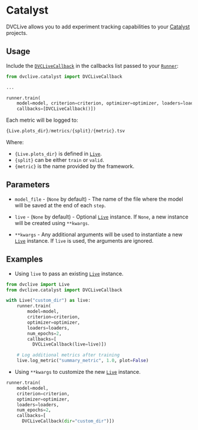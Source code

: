 # Catalyst

DVCLive allows you to add experiment tracking capabilities to your
[Catalyst](https://catalyst-team.com/) projects.

## Usage

Include the
[`DVCLiveCallback`](https://github.com/iterative/dvclive/blob/main/src/dvclive/catalyst.py)
in the callbacks list passed to your
[`Runner`](https://catalyst-team.github.io/catalyst/core/runner.html):

```python
from dvclive.catalyst import DVCLiveCallback

...

runner.train(
    model=model, criterion=criterion, optimizer=optimizer, loaders=loaders,
    callbacks=[DVCLiveCallback()])
```

Each metric will be logged to:

```py
{Live.plots_dir}/metrics/{split}/{metric}.tsv
```

Where:

- `{Live.plots_dir}` is defined in [`Live`].
- `{split}` can be either `train` or `valid`.
- `{metric}` is the name provided by the framework.

## Parameters

- `model_file` - (`None` by default) - The name of the file where the model will
  be saved at the end of each `step`.

- `live` - (`None` by default) - Optional [`Live`] instance. If `None`, a new
  instance will be created using `**kwargs`.

- `**kwargs` - Any additional arguments will be used to instantiate a new
  [`Live`] instance. If `live` is used, the arguments are ignored.

## Examples

- Using `live` to pass an existing [`Live`] instance.

```python
from dvclive import Live
from dvclive.catalyst import DVCLiveCallback

with Live("custom_dir") as live:
    runner.train(
        model=model,
        criterion=criterion,
        optimizer=optimizer,
        loaders=loaders,
        num_epochs=2,
        callbacks=[
          DVCLiveCallback(live=live)])

    # Log additional metrics after training
    live.log_metric("summary_metric", 1.0, plot=False)
```

[`live`]: /doc/dvclive/live

- Using `**kwargs` to customize the new [`Live`] instance.

```python
runner.train(
    model=model,
    criterion=criterion,
    optimizer=optimizer,
    loaders=loaders,
    num_epochs=2,
    callbacks=[
      DVCLiveCallback(dir="custom_dir")])
```

[`live`]: /doc/dvclive/live
